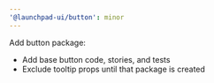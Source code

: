 ```yaml
---
'@launchpad-ui/button': minor
---
```


Add button package:

- Add base button code, stories, and tests
- Exclude tooltip props until that package is created
